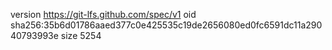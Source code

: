 version https://git-lfs.github.com/spec/v1
oid sha256:35b6d01786aaed377c0e425535c19de2656080ed0fc6591dc11a29040793993e
size 5254
